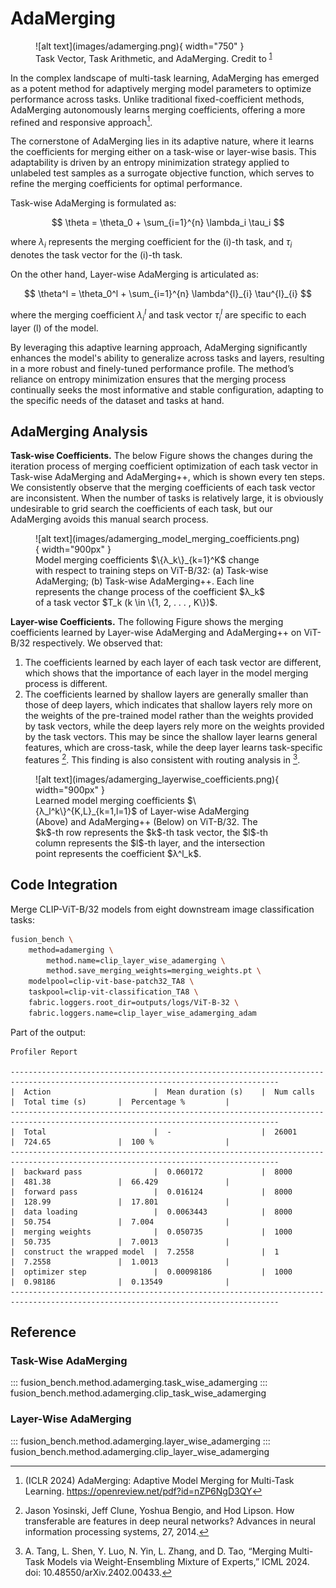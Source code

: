 # AdaMerging

<figure markdown="span">
    ![alt text](images/adamerging.png){ width="750" }
    <figcaption>Task Vector, Task Arithmetic, and AdaMerging. Credit to <sup id="fnref:1"><a class="footnote-ref" href="#fn:1">1</a></sup></figcaption>
</figure>

In the complex landscape of multi-task learning, AdaMerging has emerged as a potent method for adaptively merging model parameters to optimize performance across tasks. Unlike traditional fixed-coefficient methods, AdaMerging autonomously learns merging coefficients, offering a more refined and responsive approach[^1]. 

The cornerstone of AdaMerging lies in its adaptive nature, where it learns the coefficients for merging either on a task-wise or layer-wise basis. This adaptability is driven by an entropy minimization strategy applied to unlabeled test samples as a surrogate objective function, which serves to refine the merging coefficients for optimal performance.

Task-wise AdaMerging is formulated as:

$$
\theta = \theta_0 + \sum_{i=1}^{n} \lambda_i \tau_i
$$

where $\lambda_i$ represents the merging coefficient for the \(i\)-th task, and $\tau_i$ denotes the task vector for the \(i\)-th task.

On the other hand, Layer-wise AdaMerging is articulated as:

$$
\theta^l = \theta_0^l + \sum_{i=1}^{n} \lambda^{l}_{i} \tau^{l}_{i}
$$

where the merging coefficient $\lambda^{l}_{i}$ and task vector $\tau^{l}_{i}$ are specific to each layer \(l\) of the model.

By leveraging this adaptive learning approach, AdaMerging significantly enhances the model's ability to generalize across tasks and layers, resulting in a more robust and finely-tuned performance profile. The method’s reliance on entropy minimization ensures that the merging process continually seeks the most informative and stable configuration, adapting to the specific needs of the dataset and tasks at hand.

## AdaMerging Analysis

**Task-wise Coefficients.** 
The below Figure shows the changes during the iteration process of merging coefficient optimization of each task vector in Task-wise AdaMerging and AdaMerging++, which is shown every ten steps. We consistently observe that the merging coefficients of each task vector are inconsistent. When the number of tasks is relatively large, it is obviously undesirable to grid search the coefficients of each task, but our AdaMerging avoids this manual search process.

<figure markdown="span">
![alt text](images/adamerging_model_merging_coefficients.png){ width="900px" }
<figcaption style="max-width:90%" markdown="span">
Model merging coefficients $\{λ_k\}_{k=1}^K$ change with respect to training steps on ViT-B/32:  
(a) Task-wise AdaMerging; (b) Task-wise AdaMerging++. Each line represents the change process of the coefficient $λ_k$ of a task vector $T_k (k \in \{1, 2, . . . , K\})$.
</figcaption>
</figure>

**Layer-wise Coefficients.**
The following Figure shows the merging coefficients learned by Layer-wise AdaMerging and AdaMerging++ on ViT-B/32 respectively. We observed that:  

1. The coefficients learned by each layer of each task vector are different, which shows that the importance of each layer in the model merging process is different. 
2. The coefficients learned by shallow layers are generally smaller than those of deep layers, which indicates that shallow layers rely more on the weights of the pre-trained model rather than the weights provided by task vectors, while the deep layers rely more on the weights provided by the task vectors. This may be since the shallow layer learns general features, which are cross-task, while the deep layer learns task-specific features [^2]. This finding is also consistent with routing analysis in [^3].

<figure markdown="span">
![alt text](images/adamerging_layerwise_coefficients.png){ width="900px" }
<figcaption style="max-width:90%" markdown="span">
Learned model merging coefficients $\{λ_l^k\}^{K,L}_{k=1,l=1}$ of Layer-wise AdaMerging (Above) and AdaMerging++ (Below) on ViT-B/32. 
The $k$-th row represents the $k$-th task vector, the $l$-th column represents the $l$-th layer, and the intersection point represents the coefficient $λ^l_k$.
</figcaption>
</figure>

## Code Integration

Merge CLIP-ViT-B/32 models from eight downstream image classification tasks:

```bash
fusion_bench \
    method=adamerging \
        method.name=clip_layer_wise_adamerging \
        method.save_merging_weights=merging_weights.pt \
    modelpool=clip-vit-base-patch32_TA8 \
    taskpool=clip-vit-classification_TA8 \
    fabric.loggers.root_dir=outputs/logs/ViT-B-32 \
    fabric.loggers.name=clip_layer_wise_adamerging_adam
```

Part of the output:

```
Profiler Report

----------------------------------------------------------------------------------------------------------------------------------
|  Action                       |  Mean duration (s)    |  Num calls            |  Total time (s)       |  Percentage %         |
----------------------------------------------------------------------------------------------------------------------------------
|  Total                        |  -                    |  26001                |  724.65               |  100 %                |
----------------------------------------------------------------------------------------------------------------------------------
|  backward pass                |  0.060172             |  8000                 |  481.38               |  66.429               |
|  forward pass                 |  0.016124             |  8000                 |  128.99               |  17.801               |
|  data loading                 |  0.0063443            |  8000                 |  50.754               |  7.004                |
|  merging weights              |  0.050735             |  1000                 |  50.735               |  7.0013               |
|  construct the wrapped model  |  7.2558               |  1                    |  7.2558               |  1.0013               |
|  optimizer step               |  0.00098186           |  1000                 |  0.98186              |  0.13549              |
----------------------------------------------------------------------------------------------------------------------------------
```

## Reference

### Task-Wise AdaMerging

::: fusion_bench.method.adamerging.task_wise_adamerging
::: fusion_bench.method.adamerging.clip_task_wise_adamerging

### Layer-Wise AdaMerging

::: fusion_bench.method.adamerging.layer_wise_adamerging
::: fusion_bench.method.adamerging.clip_layer_wise_adamerging

[^1]: (ICLR 2024) AdaMerging: Adaptive Model Merging for Multi-Task Learning. https://openreview.net/pdf?id=nZP6NgD3QY
[^2]: Jason Yosinski, Jeff Clune, Yoshua Bengio, and Hod Lipson. How transferable are features in deep neural networks? Advances in neural information processing systems, 27, 2014.
[^3]: A. Tang, L. Shen, Y. Luo, N. Yin, L. Zhang, and D. Tao, “Merging Multi-Task Models via Weight-Ensembling Mixture of Experts,” ICML 2024. doi: 10.48550/arXiv.2402.00433.
